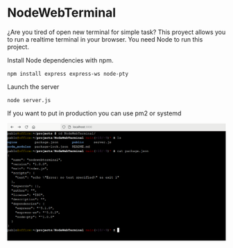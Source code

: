 # NodeWebTerminal
¿Are you tired of open new terminal for simple task?
This proyect allows you to run a realtime terminal in your browser. 
You need Node to run this project.


Install Node dependencies with npm.
``` shell
npm install express express-ws node-pty 
```
Launch the server
``` shell
node server.js
```

If you want to put in production you can use pm2 or systemd 

![screenshot.png](screenshots/screenshot.png)